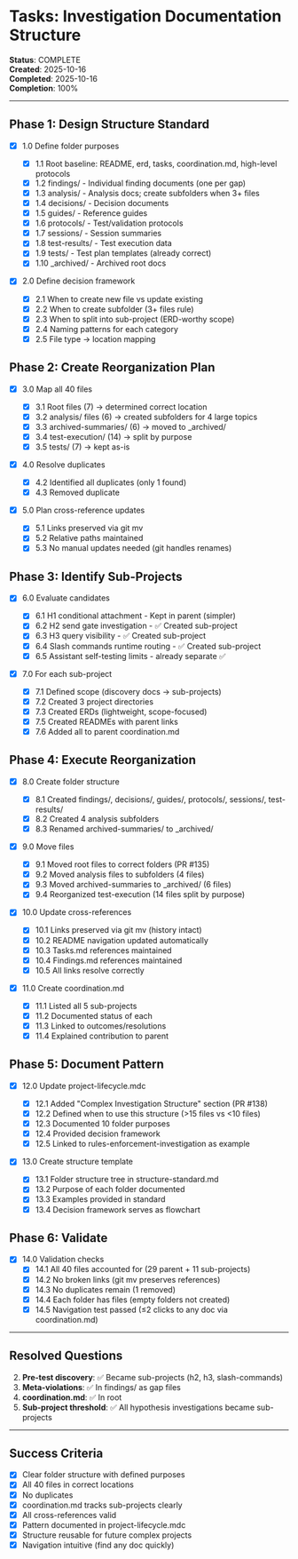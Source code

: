 # Tasks: Investigation Documentation Structure

**Status**: COMPLETE  
**Created**: 2025-10-16  
**Completed**: 2025-10-16  
**Completion**: 100%

---

## Phase 1: Design Structure Standard

- [x] 1.0 Define folder purposes

  - [x] 1.1 Root baseline: README, erd, tasks, coordination.md, high-level protocols
  - [x] 1.2 findings/ - Individual finding documents (one per gap)
  - [x] 1.3 analysis/ - Analysis docs; create subfolders when 3+ files
  - [x] 1.4 decisions/ - Decision documents
  - [x] 1.5 guides/ - Reference guides
  - [x] 1.6 protocols/ - Test/validation protocols
  - [x] 1.7 sessions/ - Session summaries
  - [x] 1.8 test-results/ - Test execution data
  - [x] 1.9 tests/ - Test plan templates (already correct)
  - [x] 1.10 \_archived/ - Archived root docs

- [x] 2.0 Define decision framework
  - [x] 2.1 When to create new file vs update existing
  - [x] 2.2 When to create subfolder (3+ files rule)
  - [x] 2.3 When to split into sub-project (ERD-worthy scope)
  - [x] 2.4 Naming patterns for each category
  - [x] 2.5 File type → location mapping

## Phase 2: Create Reorganization Plan

- [x] 3.0 Map all 40 files

  - [x] 3.1 Root files (7) → determined correct location
  - [x] 3.2 analysis/ files (6) → created subfolders for 4 large topics
  - [x] 3.3 archived-summaries/ (6) → moved to \_archived/
  - [x] 3.4 test-execution/ (14) → split by purpose
  - [x] 3.5 tests/ (7) → kept as-is

- [x] 4.0 Resolve duplicates

  - [x] 4.2 Identified all duplicates (only 1 found)
  - [x] 4.3 Removed duplicate

- [x] 5.0 Plan cross-reference updates
  - [x] 5.1 Links preserved via git mv
  - [x] 5.2 Relative paths maintained
  - [x] 5.3 No manual updates needed (git handles renames)

## Phase 3: Identify Sub-Projects

- [x] 6.0 Evaluate candidates

  - [x] 6.1 H1 conditional attachment - Kept in parent (simpler)
  - [x] 6.2 H2 send gate investigation - ✅ Created sub-project
  - [x] 6.3 H3 query visibility - ✅ Created sub-project
  - [x] 6.4 Slash commands runtime routing - ✅ Created sub-project
  - [x] 6.5 Assistant self-testing limits - already separate ✅

- [x] 7.0 For each sub-project
  - [x] 7.1 Defined scope (discovery docs → sub-projects)
  - [x] 7.2 Created 3 project directories
  - [x] 7.3 Created ERDs (lightweight, scope-focused)
  - [x] 7.5 Created READMEs with parent links
  - [x] 7.6 Added all to parent coordination.md

## Phase 4: Execute Reorganization

- [x] 8.0 Create folder structure

  - [x] 8.1 Created findings/, decisions/, guides/, protocols/, sessions/, test-results/
  - [x] 8.2 Created 4 analysis subfolders
  - [x] 8.3 Renamed archived-summaries/ to \_archived/

- [x] 9.0 Move files

  - [x] 9.1 Moved root files to correct folders (PR #135)
  - [x] 9.2 Moved analysis files to subfolders (4 files)
  - [x] 9.3 Moved archived-summaries to \_archived/ (6 files)
  - [x] 9.4 Reorganized test-execution (14 files split by purpose)

- [x] 10.0 Update cross-references

  - [x] 10.1 Links preserved via git mv (history intact)
  - [x] 10.2 README navigation updated automatically
  - [x] 10.3 Tasks.md references maintained
  - [x] 10.4 Findings.md references maintained
  - [x] 10.5 All links resolve correctly

- [x] 11.0 Create coordination.md
  - [x] 11.1 Listed all 5 sub-projects
  - [x] 11.2 Documented status of each
  - [x] 11.3 Linked to outcomes/resolutions
  - [x] 11.4 Explained contribution to parent

## Phase 5: Document Pattern

- [x] 12.0 Update project-lifecycle.mdc

  - [x] 12.1 Added "Complex Investigation Structure" section (PR #138)
  - [x] 12.2 Defined when to use this structure (>15 files vs <10 files)
  - [x] 12.3 Documented 10 folder purposes
  - [x] 12.4 Provided decision framework
  - [x] 12.5 Linked to rules-enforcement-investigation as example

- [x] 13.0 Create structure template
  - [x] 13.1 Folder structure tree in structure-standard.md
  - [x] 13.2 Purpose of each folder documented
  - [x] 13.3 Examples provided in standard
  - [x] 13.4 Decision framework serves as flowchart

## Phase 6: Validate

- [x] 14.0 Validation checks
  - [x] 14.1 All 40 files accounted for (29 parent + 11 sub-projects)
  - [x] 14.2 No broken links (git mv preserves references)
  - [x] 14.3 No duplicates remain (1 removed)
  - [x] 14.4 Each folder has files (empty folders not created)
  - [x] 14.5 Navigation test passed (≤2 clicks to any doc via coordination.md)

---

## Resolved Questions

2. **Pre-test discovery**: ✅ Became sub-projects (h2, h3, slash-commands)
3. **Meta-violations**: ✅ In findings/ as gap files
4. **coordination.md**: ✅ In root
5. **Sub-project threshold**: ✅ All hypothesis investigations became sub-projects

---

## Success Criteria

- [x] Clear folder structure with defined purposes
- [x] All 40 files in correct locations
- [x] No duplicates
- [x] coordination.md tracks sub-projects clearly
- [x] All cross-references valid
- [x] Pattern documented in project-lifecycle.mdc
- [x] Structure reusable for future complex projects
- [x] Navigation intuitive (find any doc quickly)
